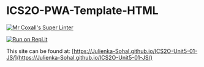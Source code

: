 # ICS2O-PWA-Template-HTML

[![Mr Coxall's Super Linter](https://github.com/Julienka-Sohal/ICS2O-Unit5-01-JS/workflows/Mr%20Coxall's%20Super%20Linter/badge.svg)](https://github.com/Julienka-Sohal/ICS2O-Unit5-01-JS/actions/)

[![Run on Repl.it](https://repl.it/badge/github/Julienka-Sohal/ICS2O-Unit5-01-JS)](https://repl.it/github/Julienka-Sohal/ICS2O-Unit5-01-JS)

This site can be found at: [https://Julienka-Sohal.github.io/ICS2O-Unit5-01-JS/](https://Julienka-Sohal.github.io/ICS2O-Unit5-01-JS/)
